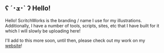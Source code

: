 ## ʕ ´･ܫ･` ʔ Hello!

Hello! ScritchWorks is the branding / name I use for my illustrations. Additionally, I have a number of tools, scripts, sites, etc that I have built for it which I will slowly be uploading here!

I'll add to this more soon, until then, please check out my work on my [website](https://scritch.works)!

<!--

**Here are some ideas to get you started:**

🙋‍♀️ A short introduction - what is your organization all about?
🌈 Contribution guidelines - how can the community get involved?
👩‍💻 Useful resources - where can the community find your docs? Is there anything else the community should know?
🍿 Fun facts - what does your team eat for breakfast?
🧙 Remember, you can do mighty things with the power of [Markdown](https://docs.github.com/github/writing-on-github/getting-started-with-writing-and-formatting-on-github/basic-writing-and-formatting-syntax)
-->
